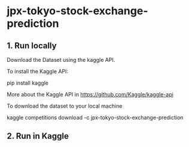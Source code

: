 # jpx-tokyo-stock-exchange-prediction


## 1. Run locally

Download the Dataset using the kaggle API.

To install the Kaggle API:

pip install kaggle

More about the Kaggle API in https://github.com/Kaggle/kaggle-api

To download the dataset to your local machine

kaggle competitions download -c jpx-tokyo-stock-exchange-prediction


## 2. Run in Kaggle
